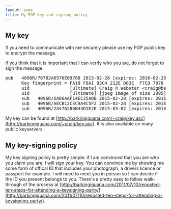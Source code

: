 ```yaml
---
layout: page
title: My PGP key and signing policy
---
```

## My key

If you need to communicate with me securely please use my PGP public key to encrypt the message.

If you think that it is important that I can verify who you are, do not forget to sign the message.

<pre>
pub   4096R/78782A6576E09768 2015-02-28 [expires: 2016-02-28]
      Key fingerprint = FA18 F8A1 B3C4 212E D83E  F7CD 7878 2A65 76E0 9768
      uid               [ultimate] Craig R Webster &lt;craig@barkingiguana.com&gt;
      uid               [ultimate] [jpeg image of size 3895]
      sub   4096R/6A86AAF14EC25ADB 2015-02-28 [expires: 2016-02-28]
      sub   4096R/AECB12CEC9A4C5F2 2015-02-28 [expires: 2016-02-28]
      sub   4096R/2A476286B44D1E2E 2015-03-02 [expires: 2016-03-01]
</pre>

My key can be found at [http://barkingiguana.com/~craig/key.asc](http://barkingiguana.com/~craig/key.asc). It is also available on many public keyservers.

## My key-signing policy

My key signing policy is pretty simple: if I am convinced that you are who you claim you are, I will sign your key. You can convince me by showing me some form of offical ID that includes your photograph, a drivers licence or passport for example. I will need to meet you in person so I can decide if the ID you present belongs to you. There's a pretty easy to follow walk-through of the process at [http://barkingiguana.com/2011/07/10/reposted-ten-steps-for-attending-a-keysigning-party/](http://barkingiguana.com/2011/07/10/reposted-ten-steps-for-attending-a-keysigning-party/).
